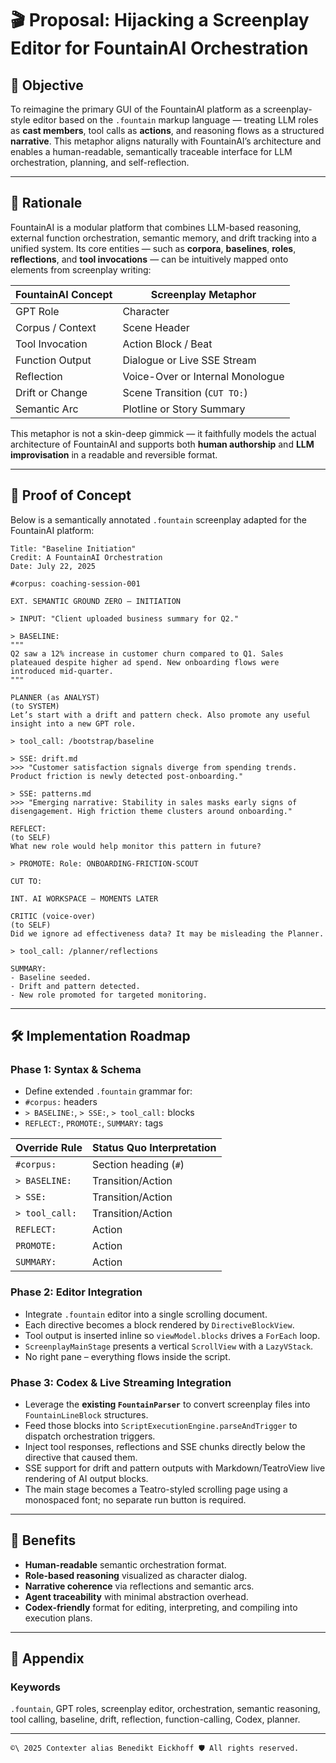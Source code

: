 # 🎬 Proposal: Hijacking a Screenplay Editor for FountainAI Orchestration

## 🎯 Objective

To reimagine the primary GUI of the FountainAI platform as a screenplay-style editor based on the `.fountain` markup language — treating LLM roles as **cast members**, tool calls as **actions**, and reasoning flows as a structured **narrative**. This metaphor aligns naturally with FountainAI’s architecture and enables a human-readable, semantically traceable interface for LLM orchestration, planning, and self-reflection.

---

## 🧩 Rationale

FountainAI is a modular platform that combines LLM-based reasoning, external function orchestration, semantic memory, and drift tracking into a unified system. Its core entities — such as **corpora**, **baselines**, **roles**, **reflections**, and **tool invocations** — can be intuitively mapped onto elements from screenplay writing:

| FountainAI Concept     | Screenplay Metaphor             |
|------------------------|----------------------------------|
| GPT Role               | Character                        |
| Corpus / Context       | Scene Header                     |
| Tool Invocation        | Action Block / Beat              |
| Function Output        | Dialogue or Live SSE Stream      |
| Reflection             | Voice-Over or Internal Monologue |
| Drift or Change        | Scene Transition (`CUT TO:`)     |
| Semantic Arc           | Plotline or Story Summary        |

This metaphor is not a skin-deep gimmick — it faithfully models the actual architecture of FountainAI and supports both **human authorship** and **LLM improvisation** in a readable and reversible format.

---

## 🧪 Proof of Concept

Below is a semantically annotated `.fountain` screenplay adapted for the FountainAI platform:

```fountain
Title: "Baseline Initiation"
Credit: A FountainAI Orchestration
Date: July 22, 2025

#corpus: coaching-session-001

EXT. SEMANTIC GROUND ZERO – INITIATION

> INPUT: "Client uploaded business summary for Q2."

> BASELINE:
"""
Q2 saw a 12% increase in customer churn compared to Q1. Sales plateaued despite higher ad spend. New onboarding flows were introduced mid-quarter.
"""

PLANNER (as ANALYST)
(to SYSTEM)
Let’s start with a drift and pattern check. Also promote any useful insight into a new GPT role.

> tool_call: /bootstrap/baseline

> SSE: drift.md
>>> "Customer satisfaction signals diverge from spending trends. Product friction is newly detected post-onboarding."

> SSE: patterns.md
>>> "Emerging narrative: Stability in sales masks early signs of disengagement. High friction theme clusters around onboarding."

REFLECT:
(to SELF)
What new role would help monitor this pattern in future?

> PROMOTE: Role: ONBOARDING-FRICTION-SCOUT

CUT TO:

INT. AI WORKSPACE – MOMENTS LATER

CRITIC (voice-over)
(to SELF)
Did we ignore ad effectiveness data? It may be misleading the Planner.

> tool_call: /planner/reflections

SUMMARY:
- Baseline seeded.
- Drift and pattern detected.
- New role promoted for targeted monitoring.
```

---

## 🛠️ Implementation Roadmap

### Phase 1: Syntax & Schema

- Define extended `.fountain` grammar for:
- `#corpus:` headers
- `> BASELINE:`, `> SSE:`, `> tool_call:` blocks
- `REFLECT:`, `PROMOTE:`, `SUMMARY:` tags

| Override Rule              | Status Quo Interpretation |
|----------------------------|---------------------------|
| `#corpus:`                 | Section heading (`#`)     |
| `> BASELINE:`              | Transition/Action         |
| `> SSE:`                   | Transition/Action         |
| `> tool_call:`             | Transition/Action         |
| `REFLECT:`                 | Action                    |
| `PROMOTE:`                 | Action                    |
| `SUMMARY:`                 | Action                    |

### Phase 2: Editor Integration
- Integrate `.fountain` editor into a single scrolling document.
- Each directive becomes a block rendered by `DirectiveBlockView`.
- Tool output is inserted inline so `viewModel.blocks` drives a `ForEach` loop.
- `ScreenplayMainStage` presents a vertical `ScrollView` with a `LazyVStack`.
- No right pane – everything flows inside the script.

### Phase 3: Codex & Live Streaming Integration

- Leverage the **existing `FountainParser`** to convert screenplay files into
  `FountainLineBlock` structures.
- Feed those blocks into `ScriptExecutionEngine.parseAndTrigger` to dispatch
  orchestration triggers.
- Inject tool responses, reflections and SSE chunks directly below the
  directive that caused them.
- SSE support for drift and pattern outputs with Markdown/TeatroView live
  rendering of AI output blocks.
- The main stage becomes a Teatro-styled scrolling page using a monospaced
  font; no separate run button is required.

---

## 🧠 Benefits

- **Human-readable** semantic orchestration format.
- **Role-based reasoning** visualized as character dialog.
- **Narrative coherence** via reflections and semantic arcs.
- **Agent traceability** with minimal abstraction overhead.
- **Codex-friendly** format for editing, interpreting, and compiling into execution plans.

---

## 📎 Appendix

### Keywords
`.fountain`, GPT roles, screenplay editor, orchestration, semantic reasoning, tool calling, baseline, drift, reflection, function-calling, Codex, planner.

---
``````text
©\ 2025 Contexter alias Benedikt Eickhoff 🛡️ All rights reserved.
``````
